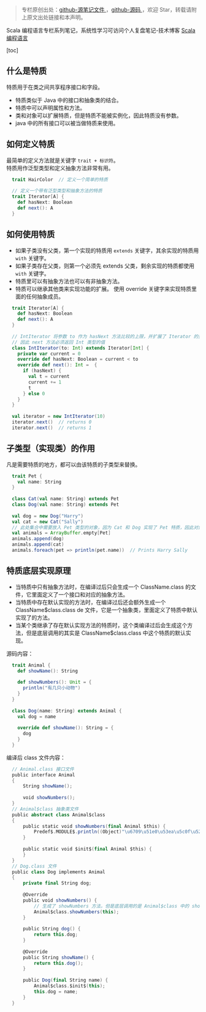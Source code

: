 > 专栏原创出处：[github-源笔记文件 ](https://github.com/GourdErwa/review-notes/tree/master/language/scala-basis) ，[github-源码 ](https://github.com/GourdErwa/scala-advanced/tree/master/scala-base/src/main/scala/com/gourd/scala/base/)，欢迎 Star，转载请附上原文出处链接和本声明。

Scala 编程语言专栏系列笔记，系统性学习可访问个人复盘笔记-技术博客 [Scala 编程语言 ](https://review-notes.top/language/scala-basis/)

[toc]
## 什么是特质
特质用于在类之间共享程序接口和字段。  
* 特质类似于 Java 中的接口和抽象类的结合。 
* 特质中可以声明属性和方法。
* 类和对象可以扩展特质，但是特质不能被实例化，因此特质没有参数。
* java 中的所有接口可以被当做特质来使用。
## 如何定义特质
最简单的定义方法就是关键字 `trait + 标识符`。  
特质用作泛型类型和定义抽象方法非常有用。
```scala
  trait HairColor  // 定义一个简单的特质
  
  // 定义一个带有泛型类型和抽象方法的特质
  trait Iterator[A] {
    def hasNext: Boolean
    def next(): A
  }
```
## 如何使用特质
* 如果子类没有父类，第一个实现的特质用 `extends` 关键字，其余实现的特质用 `with` 关键字。  
* 如果子类存在父类，则第一个必须先 extends 父类，剩余实现的特质都使用 `with` 关键字。  
* 特质里可以有抽象方法也可以有非抽象方法。
* 特质可以继承其他类来实现功能的扩展。
使用 override 关键字来实现特质里面的任何抽象成员。
```scala
  trait Iterator[A] {
    def hasNext: Boolean
    def next(): A
  }
  
  // IntIterator 将参数 to 作为 hasNext 方法比较的上限，并扩展了 Iterator 的类型为 Int
  // 因此 next 方法必须返回 Int 类型的值
  class IntIterator(to: Int) extends Iterator[Int] {
    private var current = 0
    override def hasNext: Boolean = current < to
    override def next(): Int =  {
      if (hasNext) {
        val t = current
        current += 1
        t
      } else 0
    }
  }
  
  val iterator = new IntIterator(10)
  iterator.next()  // returns 0
  iterator.next()  // returns 1
```
## 子类型（实现类）的作用
凡是需要特质的地方，都可以由该特质的子类型来替换。
```scala
  trait Pet {
    val name: String
  }
  
  class Cat(val name: String) extends Pet
  class Dog(val name: String) extends Pet
  
  val dog = new Dog("Harry")
  val cat = new Cat("Sally")
  // 此处集合中需要放入 Pet 类型的对象，因为 Cat 和 Dog 实现了 Pet 特质，因此对象 dog 和 cat 可以放入该集合
  val animals = ArrayBuffer.empty[Pet]
  animals.append(dog)
  animals.append(cat)
  animals.foreach(pet => println(pet.name))  // Prints Harry Sally
```
## 特质底层实现原理
* 当特质中只有抽象方法时，在编译过后只会生成一个 ClassName.class 的文件，它里面定义了一个接口和对应的抽象方法。
* 当特质中存在默认实现的方法时，在编译过后还会额外生成一个 ClassName$class.class de 文件，它是一个抽象类，里面定义了特质中默认实现了的方法。
* 当某个类继承了存在默认实现方法的特质时，这个类编译过后会生成这个方法，但是底层调用的其实是 ClassName$class.class 中这个特质的默认实现。

源码内容：
```scala
  trait Animal {
    def showName(): String
  
    def showNumbers(): Unit = {
      println("有几只小动物")
    }
  }
  
  class Dog(name: String) extends Animal {
    val dog = name
  
    override def showName(): String = {
      dog
    }
  }
```
编译后 class 文件内容：
```scala
  // Animal.class 接口文件
  public interface Animal
  {
      String showName();
      
      void showNumbers();
  }
  // Animal$class 抽象类文件
  public abstract class Animal$class
  {
      public static void showNumbers(final Animal $this) {
          Predef$.MODULE$.println((Object)"\u6709\u51e0\u53ea\u5c0f\u52a8\u7269");
      }
      
      public static void $init$(final Animal $this) {
      }
  }
  // Dog.class 文件
  public class Dog implements Animal
  {
      private final String dog;
  
      @Override
      public void showNumbers() {
          // 生成了 showNumbers 方法，但是底层调用的是 Animal$class 中的 showNumbers 方法
          Animal$class.showNumbers(this);
      }
      
      public String dog() {
          return this.dog;
      }
      
      @Override
      public String showName() {
          return this.dog();
      }
      
      public Dog(final String name) {
          Animal$class.$init$(this);
          this.dog = name;
      }
  }
```